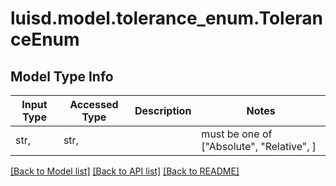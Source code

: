 # luisd.model.tolerance_enum.ToleranceEnum

## Model Type Info
Input Type | Accessed Type | Description | Notes
------------ | ------------- | ------------- | -------------
str,  | str,  |  | must be one of ["Absolute", "Relative", ] 

[[Back to Model list]](../../README.md#documentation-for-models) [[Back to API list]](../../README.md#documentation-for-api-endpoints) [[Back to README]](../../README.md)

